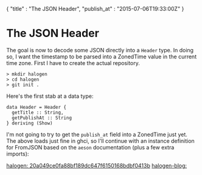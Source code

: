 {
  "title" : "The JSON Header",
  "publish_at" : "2015-07-06T19:33:00Z"
}

# The JSON Header

The goal is now to decode some JSON directly into a `Header` type. In doing so,
I want the timestamp to be parsed into a ZonedTime value in the current time
zone. First I have to create the actual repository.

    > mkdir halogen
    > cd halogen
    > git init .

Here's the first stab at a data type:

    data Header = Header {
      getTitle :: String,
      getPublishAt :: String
    } deriving (Show)

I'm not going to try to get the `publish_at` field into a ZonedTime just yet.
The above loads just fine in ghci, so I'll continue with an instance definition
for FromJSON based on the `aeson` documentation (plus a few extra imports):

[halogen: 20a049ce0fa88bf189dc647f6150168bdbf0413b](https://github.com/npj/halogen/commit/20a049ce0fa88bf189dc647f6150168bdbf0413b)
[halogen-blog: ]()




